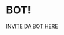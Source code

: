 # BOT!
[INVITE DA BOT HERE](https://discordapp.com/api/oauth2/authorize?client_id=536111155706331139&permissions=522304&redirect_uri=https%3A%2F%2Fkcomain.github.io%2Fdiscord-success&scope=bot)

